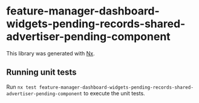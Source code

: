 # feature-manager-dashboard-widgets-pending-records-shared-advertiser-pending-component

This library was generated with [Nx](https://nx.dev).

## Running unit tests

Run `nx test feature-manager-dashboard-widgets-pending-records-shared-advertiser-pending-component` to execute the unit tests.
